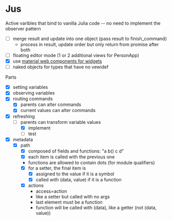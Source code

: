 # Jus
Active varibles that bind to vanilla Julia code -- no need to implement the observer pattern

- [ ] merge result and update into one object (pass result to finish_command)
  - process in result, update order but only return from promise after both
- [ ] floating editor mode (1 or 2 additional views for PersonApp)
- [X] use [material web components for widgets](https://github.com/material-components/material-web)
- [ ] naked objects for types that have no vewidef

Parts

- [X] setting variables
- [X] observing variables
- [X] routing commands
  - [X] parents can alter commands
  - [X] current values can alter commands
- [X] refreshing
  - [ ] parents can transform variable values
    - [X] implement
    - [ ] test
- [X] metadata
  - [X] path
    - [X] composed of fields and functions: "a b() c d"
    - [X] each item is called with the previous one
    - functions are allowed to contain dots (for module qualifiers)
    - [X] for a setter, the final item is
      - [X] assigned to the value if it is a symbol
      - [X] called with (data, value) if it is a function
    - [X] actions
      - access=action
      - like a setter but called with no args
      - last element must be a function
      - function will be called with (data), like a getter (not (data, value))
